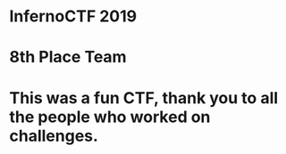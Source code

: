 # InfernoCTF 2019
# 8th Place Team

# This was a fun CTF, thank you to all the people who worked on challenges.

